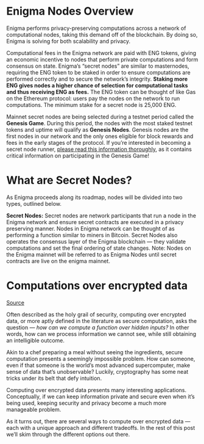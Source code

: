 # Enigma Nodes Overview

Enigma performs privacy-preserving computations across a network of computational nodes, taking this demand off of the blockchain. By doing so, Enigma is solving for both scalability and privacy.

Computational fees in the Enigma network are paid with ENG tokens, giving an economic incentive to nodes that perform private computations and form consensus on state. Enigma’s “secret nodes” are similar to masternodes, requiring the ENG token to be staked in order to ensure computations are performed correctly and to secure the network’s integrity. **Staking more ENG gives nodes a higher chance of selection for computational tasks and thus receiving ENG as fees.** The ENG token can be thought of like Gas on the Ethereum protocol: users pay the nodes on the network to run computations. The minimum stake for a secret node is 25,000 ENG.

Mainnet secret nodes are being selected during a testnet period called the **Genesis Game**. During this period, the nodes with the most staked testnet tokens and uptime will qualify as **Genesis Nodes**. Genesis nodes are the first nodes in our network and the only ones eligible for block rewards and fees in the early stages of the protocol. If you’re interested in becoming a secret node runner, [please read this information thoroughly](https://secretnodes.org/#/genesisgames-overview), as it contains critical information on participating in the Genesis Game!

# What are Secret Nodes?

As Enigma proceeds along its roadmap, nodes will be divided into two types, outlined below.

**Secret Nodes:** Secret nodes are network participants that run a node in the Enigma network and ensure secret contracts are executed in a privacy preserving manner. Nodes in Enigma network can be thought of as performing a function similar to miners in Bitcoin. Secret Nodes also operates the consensus layer of the Enigma blockchain — they validate computations and set the final ordering of state changes. Note: Nodes on the Enigma mainnet will be referred to as Enigma Nodes until secret contracts are live on the enigma mainnet.

# Computations over encrypted data

[Source](https://blog.enigma.co/computing-over-encrypted-data-d36621458447)

Often described as the holy grail of security, computing over encrypted data, or more aptly defined in the literature as secure computation, asks the question — _how can we compute a function over hidden inputs?_ In other words, how can we process information we cannot see, while still obtaining an intelligible outcome.

Akin to a chef preparing a meal without seeing the ingredients, secure computation presents a seemingly impossible problem. How can someone, even if that someone is the world’s most advanced supercomputer, make sense of data that’s unobservable? Luckily, cryptography has some neat tricks under its belt that defy intuition.

Computing over encrypted data presents many interesting applications. Conceptually, if we can keep information private and secure even when it’s being used, keeping security and privacy become a much more manageable problem.

As it turns out, there are several ways to compute over encrypted data — each with a unique approach and different tradeoffs. In the rest of this post we’ll skim through the different options out there.